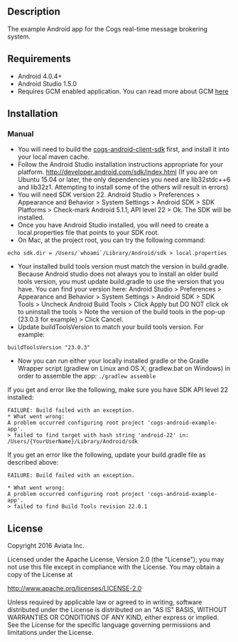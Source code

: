 ## Description
The example Android app for the Cogs real-time message brokering system.

## Requirements
* Android 4.0.4+
* Android Studio 1.5.0
* Requires GCM enabled application. You can read more about GCM [here](https://developers.google.com/cloud-messaging/)

## Installation
### Manual
* You will need to build the [cogs-android-client-sdk](https://github.com/cogswell-io/cogs-android-client-sdk) first, and install it into your local maven cache.
* Follow the Android Studio installation instructions appropriate for your platform. http://developer.android.com/sdk/index.html (If you are on Ubuntu 15.04 or later, the only dependencies you need are lib32stdc++6 and lib32z1. Attempting to install some of the others will result in errors)
* You will need SDK version 22.  Android Studio > Preferences > Appearance and Behavior > System Settings > Android SDK > SDK Platforms > Check-mark Android 5.1.1, API level 22 > Ok.  The SDK will be installed.
* Once you have Android Studio installed, you will need to create a local.properties file that points to your SDK root.
* On Mac, at the project root, you can try the following command:
```
echo sdk.dir = /Users/`whoami`/Library/Android/sdk > local.properties
```
* Your installed build tools version must match the version in build.gradle.  Because Android studio does not always you to install an older build tools version, you must update build.gradle to use the version that you have.  You can find your version here: Android Studio > Preferences > Appearance and Behavior > System Settings > Android SDK > SDK Tools > Uncheck Android Build Tools > Click Apply but DO NOT click ok to uninstall the tools > Note the version of the build tools in the pop-up (23.0.3 for example) > Click Cancel.
* Update buildToolsVersion to match your build tools version.  For example:
```
buildToolsVersion "23.0.3"
```
* Now you can run either your locally installed gradle or the Gradle Wrapper script (gradlew on Linux and OS X; gradlew.bat on Windows) in order to assemble the app: `./gradlew assemble`

If you get and error like the following, make sure you have SDK API level 22 installed:
```
FAILURE: Build failed with an exception.
* What went wrong:
A problem occurred configuring root project 'cogs-android-example-app'.
> failed to find target with hash string 'android-22' in: /Users/{YourUserName}/Library/Android/sdk
```
If you get an error like the following, update your build.gradle file as described above:
```
FAILURE: Build failed with an exception.

* What went wrong:
A problem occurred configuring root project 'cogs-android-example-app'.
> failed to find Build Tools revision 22.0.1
```
## License

Copyright 2016 Aviata Inc.

Licensed under the Apache License, Version 2.0 (the "License");
you may not use this file except in compliance with the License.
You may obtain a copy of the License at

http://www.apache.org/licenses/LICENSE-2.0

Unless required by applicable law or agreed to in writing, software
distributed under the License is distributed on an "AS IS" BASIS,
WITHOUT WARRANTIES OR CONDITIONS OF ANY KIND, either express or implied.
See the License for the specific language governing permissions and
limitations under the License.
